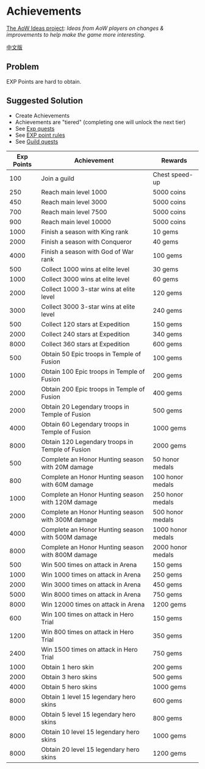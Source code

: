 # Achievements

[The AoW Ideas project](https://github.com/nefarious-kitsune/aow.ideas):
*Ideas from AoW players on changes & improvements to help make the game more interesting.*

[中文版](zh.achievements)

## Problem

EXP Points are hard to obtain.

## Suggested Solution

* Create Achievements
* Achievements are "tiered" (completing one will unlock the next tier)
* See [Exp quests](exp-quests)
* See [EXP point rules](exp-point-rules)
* See [Guild quests](guild-quests)

| Exp Points | Achievement       | Rewards  |
| ---------- | ----------------- | ---------- |
|  100 | Join a guild             | Chest speed-up |
|  250 | Reach main level 1000    | 5000 coins |
|  450 | Reach main level 3000    | 5000 coins |
|  700 | Reach main level 7500    | 5000 coins |
|  900 | Reach main level 10000   | 5000 coins |
| 1000 | Finish a season with King rank       | 10 gems |
| 2000 | Finish a season with Conqueror       | 40 gems |
| 4000 | Finish a season with God of War rank | 100 gems |
|  500 | Collect 1000 wins at elite level           | 30 gems |
| 1000 | Collect 3000 wins at elite level           | 60 gems |
| 2000 | Collect 1000 3-star wins at elite level    | 120 gems |
| 3000 | Collect 3000 3-star wins at elite level    | 240 gems |
|  500 | Collect 120 stars at Expedition   | 150 gems |
| 2000 | Collect 240 stars at Expedition   | 340 gems |
| 8000 | Collect 360 stars at Expedition   | 600 gems |
|  500 | Obtain  50 Epic troops in Temple of Fusion  | 100 gems|
| 1000 | Obtain 100 Epic troops in Temple of Fusion  | 200 gems |
| 2000 | Obtain 200 Epic troops in Temple of Fusion  | 400 gems|
| 2000 | Obtain 20 Legendary troops in Temple of Fusion  | 500 gems |
| 4000 | Obtain 60 Legendary troops in Temple of Fusion  | 1000 gems |
| 8000 | Obtain 120 Legendary troops in Temple of Fusion | 2000 gems |
|  500 | Complete an Honor Hunting season with  20M damage |   50 honor medals |
|  800 | Complete an Honor Hunting season with  60M damage |  100 honor medals |
| 1000 | Complete an Honor Hunting season with 120M damage |  250 honor medals |
| 2000 | Complete an Honor Hunting season with 300M damage |  500 honor medals |
| 4000 | Complete an Honor Hunting season with 500M damage | 1000 honor medals |
| 8000 | Complete an Honor Hunting season with 800M damage | 2000 honor medals |
|  500 | Win   500 times on attack in Arena |  150 gems |
| 1000 | Win  1000 times on attack in Arena |  250 gems |
| 2000 | Win  3000 times on attack in Arena |  450 gems |
| 5000 | Win  8000 times on attack in Arena |  750 gems |
| 8000 | Win 12000 times on attack in Arena | 1200 gems |
|  600 | Win   100 times on attack in Hero Trial |  150 gems |
| 1200 | Win   800 times on attack in Hero Trial |  350 gems |
| 2400 | Win  1500 times on attack in Hero Trial |  750 gems |
| 1000 | Obtain 1 hero skin  |  200 gems |
| 2000 | Obtain 3 hero skins |  500 gems |
| 4000 | Obtain 5 hero skins | 1000 gems |
| 8000 | Obtain  1 level 15 legendary hero skins | 600 gems  |
| 8000 | Obtain  5 level 15 legendary hero skins | 800 gems  |
| 8000 | Obtain 10 level 15 legendary hero skins | 1000 gems |
| 8000 | Obtain 20 level 15 legendary hero skins | 1200 gems |